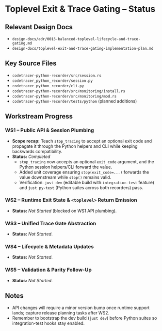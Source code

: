 # Toplevel Exit & Trace Gating – Status

## Relevant Design Docs
- `design-docs/adr/0015-balanced-toplevel-lifecycle-and-trace-gating.md`
- `design-docs/toplevel-exit-and-trace-gating-implementation-plan.md`

## Key Source Files
- `codetracer-python-recorder/src/session.rs`
- `codetracer_python_recorder/session.py`
- `codetracer_python_recorder/cli.py`
- `codetracer-python-recorder/src/monitoring/install.rs`
- `codetracer-python-recorder/src/monitoring/mod.rs`
- `codetracer-python-recorder/tests/python` (planned additions)

## Workstream Progress

### WS1 – Public API & Session Plumbing
- **Scope recap:** Teach `stop_tracing` to accept an optional exit code and propagate it through the Python helpers and CLI while keeping backwards compatibility.
- **Status:** _Completed_
  - `stop_tracing` now accepts an optional `exit_code` argument, and the Python session helpers/CLI forward the value.
  - Added unit coverage ensuring `stop(exit_code=...)` forwards the value downstream while `stop()` remains valid.
  - Verification: `just dev` (editable build with `integration-test` feature) and `just py-test` (Python suites across both recorders) pass.

### WS2 – Runtime Exit State & `<toplevel>` Return Emission
- **Status:** _Not Started_ (blocked on WS1 API plumbing).

### WS3 – Unified Trace Gate Abstraction
- **Status:** _Not Started_.

### WS4 – Lifecycle & Metadata Updates
- **Status:** _Not Started_.

### WS5 – Validation & Parity Follow-Up
- **Status:** _Not Started_.

## Notes
- API changes will require a minor version bump once runtime support lands; capture release planning tasks after WS2.
- Remember to bootstrap the dev build (`just dev`) before Python suites so integration-test hooks stay enabled.
